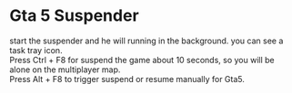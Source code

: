 # Gta 5 Suspender  
start the suspender and he will running in the background. you can see a task tray icon.  
Press Ctrl + F8 for suspend the game about 10 seconds, so you will be alone on the multiplayer map.  
Press Alt + F8 to trigger suspend or resume manually for Gta5.  
